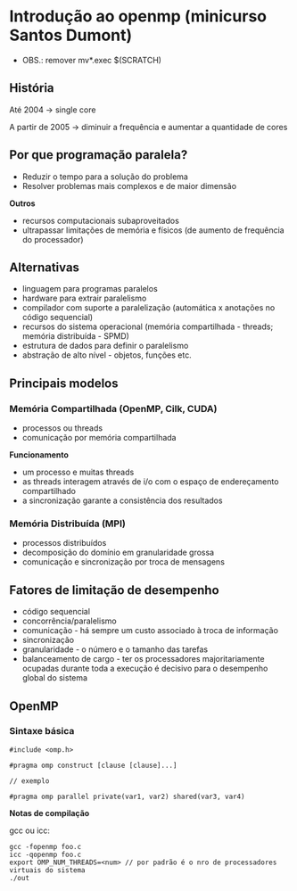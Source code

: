 # Introdução ao openmp (minicurso Santos Dumont)

* OBS.: remover mv\*.exec $(SCRATCH)

## História

Até 2004 -> single core

A partir de 2005 -> diminuir a frequência e aumentar a quantidade de cores


## Por que programação paralela?

* Reduzir o tempo para a solução do problema
* Resolver problemas mais complexos e de maior dimensão

**Outros**
* recursos computacionais subaproveitados
* ultrapassar limitações de memória e físicos (de aumento de frequência do processador)

## Alternativas

* linguagem para programas paralelos
* hardware para extrair paralelismo
* compilador com suporte a paralelização (automática x anotações no código sequencial)
* recursos do sistema operacional (memória compartilhada - threads; memória distribuída - SPMD)
* estrutura de dados para definir o paralelismo
* abstração de alto nível - objetos, funções etc.

## Principais modelos

### Memória Compartilhada (OpenMP, Cilk, CUDA)

* processos ou threads
* comunicação por memória compartilhada

**Funcionamento**

* um processo e muitas threads
* as threads interagem através de i/o com o espaço de endereçamento compartilhado
* a sincronização garante a consistência dos resultados

### Memória Distribuída (MPI)

* processos distribuídos
* decomposição do domínio em granularidade grossa
* comunicação e sincronização por troca de mensagens

## Fatores de limitação de desempenho

* código sequencial
* concorrência/paralelismo
* comunicação - há sempre um custo associado à troca de informação
* sincronização
* granularidade - o número e o tamanho das tarefas
* balanceamento de cargo - ter os processadores majoritariamente ocupadas durante toda a execução é decisivo para o desempenho global do sistema


## OpenMP

### Sintaxe básica

```
#include <omp.h>

#pragma omp construct [clause [clause]...]

// exemplo

#pragma omp parallel private(var1, var2) shared(var3, var4)
```

**Notas de compilação**

gcc ou icc:

```
gcc -fopenmp foo.c
icc -qopenmp foo.c
export OMP_NUM_THREADS=<num> // por padrão é o nro de processadores virtuais do sistema
./out
```
